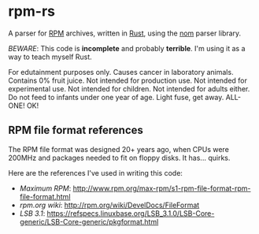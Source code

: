 # rpm-rs

A parser for [RPM] archives, written in [Rust], using the [nom] parser
library.

_BEWARE_: This code is **incomplete** and probably **terrible**.
I'm using it as a way to teach myself Rust.

For edutainment purposes only.
Causes cancer in laboratory animals. Contains 0% fruit juice.
Not intended for production use. Not intended for experimental use.
Not intended for children. Not intended for adults either. Do not feed to infants under one year of age. Light fuse, get away. ALL-ONE! OK!

[RPM]: http://rpm.org/
[Rust]: http://rust-lang.org/
[nom]: https://github.com/Geal/nom

## RPM file format references

The RPM file format was designed 20+ years ago, when CPUs were 200MHz and packages needed to fit on floppy disks. It has... quirks.

Here are the references I've used in writing this code:

* _Maximum RPM_: http://www.rpm.org/max-rpm/s1-rpm-file-format-rpm-file-format.html
* _rpm.org wiki_: http://rpm.org/wiki/DevelDocs/FileFormat
* _LSB 3.1_: https://refspecs.linuxbase.org/LSB_3.1.0/LSB-Core-generic/LSB-Core-generic/pkgformat.html
